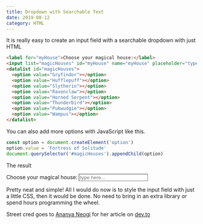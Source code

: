 ```yaml
---
title: Dropdown with Searchable Text
date: 2019-08-12
category: HTML
---
```


It is really easy to create an input field with a searchable dropdown with just HTML

```html
<label for="myHouse">Choose your magical house:</label>
<input list="magicHouses" id="myHouse" name="myHouse" placeholder="type here..." />
<datalist id="magicHouses">
  <option value="Gryfindor"></option>
  <option value="Hufflepuff"></option>
  <option value="Slytherin"></option>
  <option value="Ravenclaw"></option>
  <option value="Horned Serpent"></option>
  <option value="Thunderbird"></option>
  <option value="Pukwudgie"></option>
  <option value="Wampus"></option>
</datalist>
```

You can also add more options with JavaScript like this.

```js
const option = document.createElement('option')
option.value = 'Fortress of Solitude'
document.querySelector('#magicHouses').appendChild(option)
```

The result

<div>
  <label for="myHouse">Choose your magical house:</label>
  <input list="magicHouses" id="myHouse" name="myHouse" placeholder="type here..." />
  <datalist id="magicHouses">
    <option value="Gryfindor"></option>
    <option value="Hufflepuff"></option>
    <option value="Slytherin"></option>
    <option value="Ravenclaw"></option>
    <option value="Horned Serpent"></option>
    <option value="Thunderbird"></option>
    <option value="Pukwudgie"></option>
    <option value="Wampus"></option>
    <option value="Fortress of Solitude"></option>
  </datalist>
</div>

Pretty neat and simple! All I would do now is to style the input field with just a little CSS, then it would be done. No need to bring in an extra library or spend hours programming the wheel.

Street cred goes to [Ananya Neogi](https://twitter.com/_ananyaneogi) for her article on [dev.to](https://dev.to/ananyaneogi/html-can-do-that-c0n)

<style scoped>
input{
  border-width: 1px;
}
</style>

